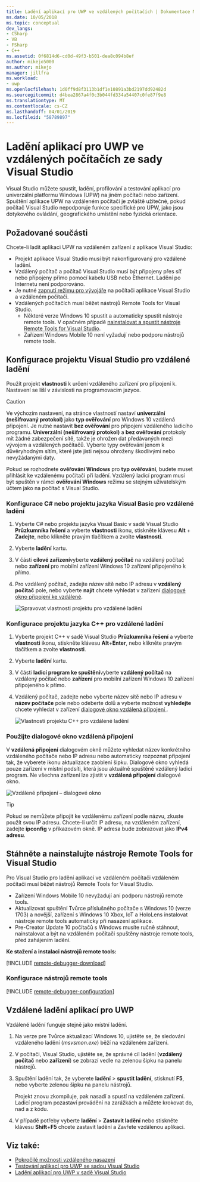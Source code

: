 ```yaml
---
title: Ladění aplikací pro UWP ve vzdálených počítačích | Dokumentace Microsoftu
ms.date: 10/05/2018
ms.topic: conceptual
dev_langs:
- CSharp
- VB
- FSharp
- C++
ms.assetid: 0f6814d6-cd0d-49f3-b501-dea8c094b8ef
author: mikejo5000
ms.author: mikejo
manager: jillfra
ms.workload:
- uwp
ms.openlocfilehash: 1d0ff9d8f3113b1df1e10891a3bd2197dd92482d
ms.sourcegitcommit: d4bea2867a4f0c3b044fd334a54407c0fe87f9e8
ms.translationtype: MT
ms.contentlocale: cs-CZ
ms.lasthandoff: 04/01/2019
ms.locfileid: "58789897"
---
```

# <a name="debug-uwp-apps-on-remote-machines-from-visual-studio"></a>Ladění aplikací pro UWP ve vzdálených počítačích ze sady Visual Studio

Visual Studio můžete spustit, ladění, profilování a testování aplikací pro univerzální platformu Windows (UPW) na jiném počítači nebo zařízení. Spuštění aplikace UPW na vzdáleném počítači je zvláště užitečné, pokud počítač Visual Studio nepodporuje funkce specifické pro UPW, jako jsou dotykového ovládání, geografického umístění nebo fyzická orientace.

##  <a name="BKMK_Prerequisites"></a> Požadované součásti

Chcete-li ladit aplikaci UPW na vzdáleném zařízení z aplikace Visual Studio:

- Projekt aplikace Visual Studio musí být nakonfigurovaný pro vzdálené ladění.
- Vzdálený počítač a počítač Visual Studio musí být připojeny přes síť nebo připojeny přímo pomocí kabelu USB nebo Ethernet. Ladění po Internetu není podporováno.
- Je nutné [zapnutí režimu pro vývojáře](/windows/uwp/get-started/enable-your-device-for-development) na počítači aplikace Visual Studio a vzdáleném počítači.
- Vzdálených počítačích musí běžet nástrojů Remote Tools for Visual Studio.
  - Některé verze Windows 10 spustit a automaticky spustit nástroje remote tools. V opačném případě [nainstalovat a spustit nástroje Remote Tools for Visual Studio](#BKMK_download).
  - Zařízení Windows Mobile 10 není vyžadují nebo podporu nástrojů remote tools.

##  <a name="BKMK_ConnectVS"></a> Konfigurace projektu Visual Studio pro vzdálené ladění
<a name="BKMK_DirectConnect"></a> Použít projekt **vlastnosti** k určení vzdáleného zařízení pro připojení k. Nastavení se liší v závislosti na programovacím jazyce.

> [!CAUTION]
> Ve výchozím nastavení, na stránce vlastností nastaví **univerzální (nešifrovaný protokol)** jako **typ ověřování** pro Windows 10 vzdálená připojení. Je nutné nastavit **bez ověřování** pro připojení vzdáleného ladicího programu. **Univerzální (nešifrovaný protokol)** a **bez ověřování** protokoly mít žádné zabezpečení sítě, takže je ohrožen dat předávaných mezi vývojem a vzdálených počítačů. Vyberte typy ověřování jenom k důvěryhodným sítím, které jste jisti nejsou ohroženy škodlivými nebo nevyžádanými daty.
>
>Pokud se rozhodnete **ověřování Windows** pro **typ ověřování**, budete muset přihlásit ke vzdálenému počítači při ladění. Vzdálený ladicí program musí být spuštěn v rámci **ověřování Windows** režimu se stejným uživatelským účtem jako na počítač s Visual Studio.

###  <a name="BKMK_Choosing_the_remote_device_for_C__and_Visual_Basic_projects"></a> Konfigurace C# nebo projektu jazyka Visual Basic pro vzdálené ladění

1. Vyberte C# nebo projektu jazyka Visual Basic v sadě Visual Studio **Průzkumníka řešení** a vyberte **vlastnosti** ikonu, stiskněte klávesu **Alt** +  **Zadejte**, nebo klikněte pravým tlačítkem a zvolte **vlastnosti**.

1.  Vyberte **ladění** kartu.

1.  V části **cílové zařízení**vyberte **vzdálený počítač** na vzdálený počítač nebo **zařízení** pro mobilní zařízení Windows 10 zařízení připojeného k přímo.

1.  Pro vzdálený počítač, zadejte název sítě nebo IP adresu v **vzdálený počítač** pole, nebo vyberte **najít** chcete vyhledat v zařízení [dialogové okno připojení ke vzdálené](#remote-connections).

    ![Spravovat vlastnosti projektu pro vzdálené ladění](../debugger/media/vsrun_managed_projprop_remote.png "spravované ladění vlastností projektu")

###  <a name="BKMK_Choosing_the_remote_device_for_JavaScript_and_C___projects"></a> Konfigurace projektu jazyka C++ pro vzdálené ladění

1.  Vyberte projekt C++ v sadě Visual Studio **Průzkumníka řešení** a vyberte **vlastnosti** ikonu, stiskněte klávesu **Alt**+**Enter**, nebo klikněte pravým tlačítkem a zvolte **vlastnosti**.

1.  Vyberte **ladění** kartu.

3.  V části **ladicí program ke spuštění**vyberte **vzdálený počítač** na vzdálený počítač nebo **zařízení** pro mobilní zařízení Windows 10 zařízení připojeného k přímo.

1.  Vzdálený počítač, zadejte nebo vyberte název sítě nebo IP adresu v **název počítače** pole nebo odeberte dolů a vyberte možnost **vyhledejte** chcete vyhledat v zařízení [dialogové okno vzdálená připojení ](#remote-connections).

    ![Vlastnosti projektu C++ pro vzdálené ladění](../debugger/media/vsrun_cpp_projprop_remote.png "ladění C++ vlastnosti projektu")

### <a name="remote-connections"></a> Použijte dialogové okno vzdálená připojení

V **vzdálená připojení** dialogovém okně můžete vyhledat název konkrétního vzdáleného počítače nebo IP adresu nebo automaticky rozpoznat připojení tak, že vyberete ikonu aktualizace zaoblení šipku. Dialogové okno vyhledá pouze zařízení v místní podsíti, která jsou aktuálně spuštěné vzdálený ladicí program. Ne všechna zařízení lze zjistit v **vzdálená připojení** dialogové okno.

 ![Vzdálené připojení – dialogové okno](../debugger/media/vsrun_selectremotedebuggerdlg.png "dialogovém okně Vzdálená připojení")

>[!TIP]
>Pokud se nemůžete připojit ke vzdálenému zařízení podle názvu, zkuste použít svou IP adresu. Chcete-li určit IP adresu, na vzdáleném zařízení, zadejte **ipconfig** v příkazovém okně. IP adresa bude zobrazovat jako **IPv4 adresu**.

## <a name="BKMK_download"></a> Stáhněte a nainstalujte nástroje Remote Tools for Visual Studio

Pro Visual Studio pro ladění aplikací ve vzdáleném počítači vzdáleném počítači musí běžet nástrojů Remote Tools for Visual Studio.

- Zařízení Windows Mobile 10 nevyžadují ani podporu nástrojů remote tools.
- Aktualizovat spuštění Tvůrce příslušného počítače s Windows 10 (verze 1703) a novější, zařízení s Windows 10 Xbox, IoT a HoloLens instalovat nástroje remote tools automaticky při nasazení aplikace.
- Pre-Creator Update 10 počítačů s Windows musíte ručně stáhnout, nainstalovat a být na vzdáleném počítači spuštěny nástroje remote tools, před zahájením ladění.

**Ke stažení a instalaci nástrojů remote tools:**

[!INCLUDE [remote-debugger-download](../debugger/includes/remote-debugger-download.md)]

### <a name="BKMK_setup"></a> Konfigurace nástrojů remote tools

[!INCLUDE [remote-debugger-configuration](../debugger/includes/remote-debugger-configuration.md)]

##  <a name="BKMK_RunRemoteDebug"></a> Vzdálené ladění aplikací pro UWP

Vzdálené ladění funguje stejně jako místní ladění.

1. Na verze pre Tvůrce aktualizací Windows 10, ujistěte se, že sledování vzdáleného ladění (*msvsmon.exe*) běží na vzdáleném zařízení.

1. V počítači, Visual Studio, ujistěte se, že správné cíl ladění (**vzdálený počítač** nebo **zařízení**) se zobrazí vedle na zelenou šipku na panelu nástrojů.

1. Spuštění ladění tak, že vyberete **ladění** > **spustit ladění**, stisknutí **F5**, nebo vyberte zelenou šipku na panelu nástrojů.

   Projekt znovu zkompiluje, pak nasadí a spustí na vzdáleném zařízení. Ladicí program pozastaví provádění na zarážkách a můžete krokovat do, nad a z kódu.

1. V případě potřeby vyberte **ladění** > **Zastavit ladění** nebo stiskněte klávesu **Shift**+**F5** chcete zastavit ladění a Zavřete vzdálenou aplikaci.

## <a name="see-also"></a>Viz také:
- [Pokročilé možnosti vzdáleného nasazení](/windows/uwp/debug-test-perf/deploying-and-debugging-uwp-apps#advanced-remote-deployment-options)
- [Testování aplikací pro UWP se sadou Visual Studio](/visualstudio/test/create-and-run-unit-tests-for-a-store-app-in-visual-studio/)
- [Ladění aplikací pro UWP v sadě Visual Studio](debugging-windows-store-and-windows-universal-apps.md)
